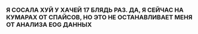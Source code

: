 ### Я СОСАЛА ХУЙ У ХАЧЕЙ 17 БЛЯДЬ РАЗ. ДА, Я СЕЙЧАС НА КУМАРАХ ОТ СПАЙСОВ, НО ЭТО НЕ ОСТАНАВЛИВАЕТ МЕНЯ ОТ АНАЛИЗА EOG ДАННЫХ
